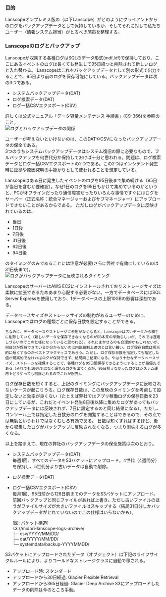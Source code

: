 ### 目的
Lanscopeオンプレミス版の（以下Lanscope）がどのようにクライアントからのログをバックアップデータとして保持しているか、そしてそれに対して私たちユーザー（情報システム担当）がとるべき施策を整理する。

### Lanscopeのログとバックアップ
Lanscopeが収集する各種ログはSQLのデータ形式(mdf,ldf)で保持しており、ここにあるイベントのログは長くても発生して95日経つと削除されて新しいログと入れ替わる。
Lanscopeはこれをバックアップデータとして別の形式で出力することで、95日より前のログを保存可能にしている。バックアップデータは次の3つである。
- システムバックアップデータ(DAT)<br>
- ログ検索データ(DAT)<br>
- ログ一括CSVエクスポート(CSV)<br>

詳しくは公式マニュアル「データ容量メンテナンス 手順書」(C9-366)を参照のこと。<br>
![ログとバックアップデータの関係](https://github.com/user-attachments/assets/b5430a33-9962-459c-b5ef-91c503f7659c "ログとバックアップデータの関係")<br>

ユーザーが考えないといけないのは、このDATやCSVになったバックアップデータの保全である。<br>
3つのうちシステムバックアップデータはシステム復旧の際に必要なもので、フルバックアップを何世代分か保持しておけば十分と思われる。問題は、ログ検索データとログ一括CSVエクスポートの2つである。この2つはインシデント発生時に証拠や原因究明の手掛かりとして使われることを想定している。<br>

Lanscopeはある日に発生したイベントのログを95日後まで集め続ける（95日が当日を含むか要確認）。なぜ1日のログを95日もかけて集めているのかというと、PCがオフラインだったり通信障害だったりいろんな事情ですぐにはログをサーバー（正式名称：統合マネージャーおよびサブマネージャー）にアップロードできないことがあるからである。
ただしログがバックアップデータに反映されているのは、
- 当日
- 1日後
- 7日後
- 31日後
- 62日後
- 94日後

のタイミングのみであることには注意が必要(さらに弊社で有効にしているのは31日後まで)。<br>
![ログがバックアップデータに反映されるタイミング](https://github.com/user-attachments/assets/f2c9ff13-4dc2-4e11-b5f9-ee465589f8fa "ログがバックアップデータに反映されるタイミング")<br>

LanscopeのサーバーはAWS EC2にインストールされておりストレージサイズは柔軟に拡張できるためあまり心配する必要がない。一方でデータベースにはSQL Server Expressを使用しており、1データベースの上限10GBの影響は深刻である。

データベースサイズやストレージサイズの制約があるユーザーのために、Lanscopeではログの種類ごとに保存日数を設定することができる。

    ちなみに、データベースやストレージに余裕がなくなると、Lanscopeは古いデータから勝手に削除していく（新しいデータを保存できなくなるのがDB本来の挙動らしいが、それでは運用しづらいのでこの仕様になっていると思われる）。それにまかせるのも合理的かもしれないが、何日分が保持できているか分からないのは内部統制上適切とは言い難い。ログ保存日数は明示的に短くするのがベストプラクティスであろう。ただし、ログ保存日数を指定しても指定した値が現実的でなければログが保持できず、結局同じ結果になる。やはり十分なデータベースサイズ、ストレージを確保することで、各種ログを95日間保存できるようにすることが最優先である（それでも100%ではなく漏れるログも出てくるが、95日拾えなかったログはシステム運用上どうやっても削除されるのでこれが限界）。

ログ保存日数を短くすると、上記のタイミングにバックアップデータに反映されないケースが起こりうる。ログ保存日数は、この反映のタイミングを考慮して設定しないと効率が良くない（たとえば弊社ではアプリ稼働ログの保存日数を23日にしているが、これだとイベント発生8日後以降に集めたログがあってもバックアップデータには反映されず、7日に設定するのと同じ結果になる）。ただし、コンソール上では指定した日数分のログを閲覧することはできるので、その点では無駄というわけではなくむしろ有効である。
日数は短くすればするほど、後から収集したログがバックアップに反映されなくなる、つまり消失するログが多くなる。

以上を踏まえて、現在の弊社のバックアップデータの保全施策は次のとおり。
- システムバックアップデータ(DAT)<br>
毎週1回、すべてのデータをS3バケットにアップロード。4世代（4週間分）を保持し、5世代分より古いデータは自動で削除。<br>
- ログ検索データ(DAT)<br>
- ログ一括CSVエクスポート(CSV)<br>
毎月1回、95日前から126日前までのデータをS3バケットにアップロード。前回バックアップと同じファイルがあれば上書き。ただし古いファイルのほうがファイルサイズが大きいファイルはスキップする（結局31日分しかバックアップデータがとれていないのでこの仕様はいらないかも）。<br>

    [図: バケット構造]<br>
    s3://midori-lanscope-logs-archive/<br>
    ├─ csv/YYYY/MM/DD/<br>
    ├─ dat/YYYY/MM/DD/<br>
    └─ systemdata/backup-YYYYMMDD/<br>

S3バケットにアップロードされたデータ（オブジェクト）は下記のライフサイクルルールにより、よりコールドなストレージクラスに自動で移される。
- アップロード時: スタンダード
- アップロードから30日経過: Glacier Flexible Retrieval
- アップロードから365日経過: Glacier Deep Archive
S3にアップロードしたデータの削除は今のところ手動。
